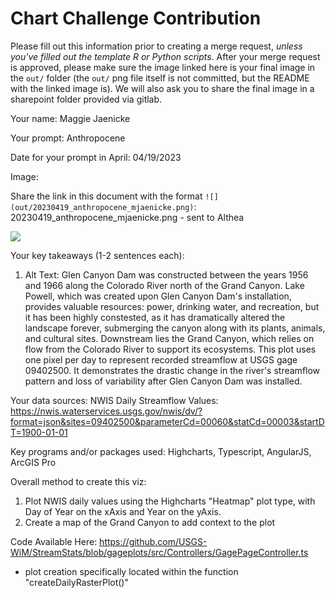 # Chart Challenge Contribution

Please fill out this information prior to creating a merge request, *unless you've filled out the template R or Python scripts*. After your merge request is approved, please make sure the image linked here is your final image in the `out/` folder (the `out/` png file itself is not committed, but the README with the linked image is). We will also ask you to share the final image in a sharepoint folder provided via gitlab.

Your name: Maggie Jaenicke

Your prompt: Anthropocene

Date for your prompt in April: 04/19/2023

Image:

Share the link in this document with the format `![](out/20230419_anthropocene_mjaenicke.png)`:
20230419_anthropocene_mjaenicke.png - sent to Althea

![](out/20230419_anthropocene_mjaenicke.png)

Your key takeaways (1-2 sentences each):

1. Alt Text: Glen Canyon Dam was constructed between the years 1956 and 1966 along the Colorado River north of the Grand Canyon. Lake Powell, which was created upon Glen Canyon Dam's installation, provides valuable resources: power, drinking water, and recreation, but it has been highly constested, as it has dramatically altered the landscape forever, submerging the canyon along with its plants, animals, and cultural sites. Downstream lies the Grand Canyon, which relies on flow from the Colorado River to support its ecosystems. This plot uses one pixel per day to represent recorded streamflow at USGS gage 09402500. It demonstrates the drastic change in the river's streamflow pattern and loss of variability after Glen Canyon Dam was installed. 

Your data sources:
NWIS Daily Streamflow Values: https://nwis.waterservices.usgs.gov/nwis/dv/?format=json&sites=09402500&parameterCd=00060&statCd=00003&startDT=1900-01-01

Key programs and/or packages used:
Highcharts, Typescript, AngularJS, ArcGIS Pro

Overall method to create this viz:
1. Plot NWIS daily values using the Highcharts "Heatmap" plot type, with Day of Year on the xAxis and Year on the yAxis.
2. Create a map of the Grand Canyon to add context to the plot

Code Available Here: 
https://github.com/USGS-WiM/StreamStats/blob/gageplots/src/Controllers/GagePageController.ts
- plot creation specifically located within the function "createDailyRasterPlot()"
